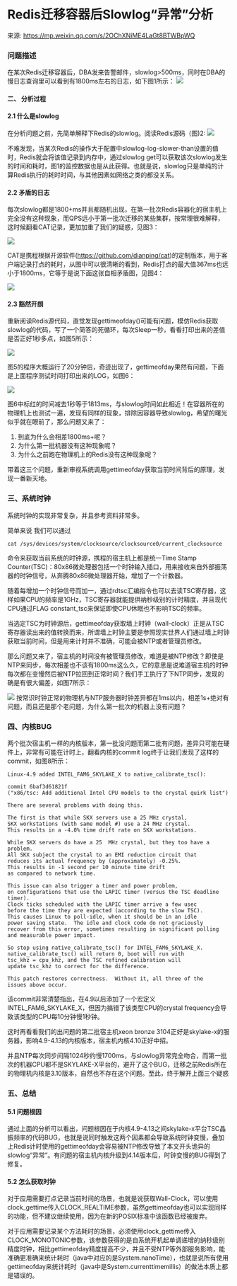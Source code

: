 # Redis迁移容器后Slowlog“异常”分析

来源: https://mp.weixin.qq.com/s/2OChXNiME4LaGt8BTWBpWQ
### 问题描述

在某次Redis迁移容器后，DBA发来告警邮件，slowlog>500ms，同时在DBA的慢日志查询里可以看到有1800ms左右的日志，如下图1所示：
![](/images/case-6-1.webp)

#### 二、 分析过程

#### 2.1 什么是slowlog

在分析问题之前，先简单解释下Redis的slowlog。阅读Redis源码（图)2:
![](/images/case-6-2.webp)


不难发现，当某次Redis的操作大于配置中slowlog-log-slower-than设置的值时，Redis就会将该值记录到内存中，通过slowlog get可以获取该次slowlog发生的时间和耗时，图1的监控数据也是从此获得。也就是说，slowlog只是单纯的计算Redis执行的耗时时间，与其他因素如网络之类的都没关系。


#### 2.2 矛盾的日志

每次slowlog都是1800+ms并且都随机出现，在第一批次Redis容器化的宿主机上完全没有这种现象，而QPS远小于第一批次迁移的某些集群，按常理很难解释，这时候翻看CAT记录，更加加重了我们的疑惑，见图3：

![](/images/case-6-3.webp)

CAT是携程根据开源软件(https://github.com/dianping/cat)的定制版本，用于客户端记录打点的耗时，从图中可以很清晰的看到，Redis打点的最大值367ms也远小于1800ms，它等于是说下面这张自相矛盾图，见图4：

![](/images/case-6-4.webp)

#### 2.3 豁然开朗

重新阅读Redis源代码，直觉发现gettimeofday()可能有问题，模仿Redis获取slowlog的代码，写了一个简答的死循环，每次Sleep一秒，看看打印出来的差值是否正好1秒多点，如图5所示：

![](/images/case-6-5.webp)

图5的程序大概运行了20分钟后，奇迹出现了，gettimeofday果然有问题，下面是上面程序测试时间打印出来的LOG，如图6：

![](/images/case-6-6.webp)

图6中标红的时间减去1秒等于1813ms，与slowlog时间如此相近！在容器所在的物理机上也测试一遍，发现有同样的现象，排除因容器导致slowlog，希望的曙光似乎就在眼前了，那么问题又来了：

1. 到底为什么会相差1800ms+呢？
2. 为什么第一批机器没有这种现象呢？
3. 为什么之前跑在物理机上的Redis没有这种现象呢？

带着这三个问题，重新审视系统调用gettimeofday获取当前时间背后的原理，发现一番新天地。


### 三、系统时钟

系统时钟的实现非常复杂，并且参考资料非常多。

简单来说 我们可以通过

```
cat /sys/devices/system/clocksource/clocksource0/current_clocksource
```

命令来获取当前系统的时钟源，携程的宿主机上都是统一Time Stamp Counter(TSC)：80x86微处理器包括一个时钟输入插口，用来接收来自外部振荡器的时钟信号，从奔腾80x86微处理器开始，增加了一个计数器。

随着每增加一个时钟信号而加一，通过rdtsc汇编指令也可以去读TSC寄存器，这样如果CPU的频率是1GHz，TSC寄存器就能提供纳秒级别的计时精度，并且现代CPU通过FLAG constant_tsc来保证即使CPU休眠也不影响TSC的频率。

当选定TSC为时钟源后，gettimeofday获取墙上时钟（wall-clock）正是从TSC寄存器读出来的值转换而来，所谓墙上时钟主要是参照现实世界人们通过墙上时钟获取当前时间，但是用来计时并不准确，可能会被NTP或者管理员修改。

那么问题又来了，宿主机的时间没有被管理员修改，难道是被NTP修改？即使是NTP来同步，每次相差也不该有1800ms这么久，它的意思是说难道宿主机的时钟每次都在变慢然后被NTP拉回到正常时间？我们手工执行了下NTP同步，发现的确是有很大偏差，如图7所示：

![](/images/case-6-7.webp)
按常识时钟正常的物理机与NTP服务器时钟差异都在1ms以内，相差1s+绝对有问题，而且还是那个老问题，为什么第一批次的机器上没有问题？

### 四、内核BUG

两个批次宿主机一样的内核版本，第一批没问题而第二批有问题，差异只可能在硬件上，非常有可能在计时上，翻看内核的commit log终于让我们发现了这样的commit，如图8所示：

```
Linux-4.9 added INTEL_FAM6_SKYLAKE_X to native_calibrate_tsc():

commit 6baf3d61821f
("x86/tsc: Add additional Intel CPU models to the crystal quirk list")

There are several problems with doing this.

The first is that while SKX servers use a 25 MHz crystal,
SKX workstations (with same model #) use a 24 MHz crystal.
This results in a -4.0% time drift rate on SKX workstations.

While SKX servers do have a 25  MHz crystal, but they too have a problem.
All SKX subject the crystal to an EMI reduction circuit that
reduces its actual frequency by (approximately) -0.25%.
This results in -1 second per 10 minute time drift
as compared to network time.

This issue can also trigger a timer and power problem,
on configurations that use the LAPIC timer (versus the TSC deadline timer).
Clock ticks scheduled with the LAPIC timer arrive a few usec
before the time they are expected (according to the slow TSC).
This causes Linux to poll-idle, when it should be in an idle
power saving state.  The idle and clock code do not graciously
recover from this error, sometimes resulting in significant polling
and measurable power impact.

So stop using native_calibrate_tsc() for INTEL_FAM6_SKYLAKE_X.
native_calibrate_tsc() will return 0, boot will run with
tsc_khz = cpu_khz, and the TSC refined calibration will
update tsc_khz to correct for the difference.

This patch restores correctness.  Without it, all three of the
issues above occur.

```

该commit非常清楚指出，在4.9以后添加了一个宏定义INTEL_FAM6_SKYLAKE_X，但因为搞错了该类型CPU的crystal frequency会导致该类型的CPU每10分钟慢1秒钟。

这时再看看我们的出问题的第二批宿主机xeon bronze 3104正好是skylake-x的服务器，影响4.9-4.13的内核版本，宿主机内核4.10正好中招。

并且NTP每次同步间隔1024秒约慢1700ms，与slowlog异常完全吻合，而第一批次的机器CPU都不是SKYLAKE-X平台的，避开了这个BUG，迁移之前Redis所在的物理机内核是3.10版本，自然也不存在这个问题。至此，终于解开上面三个疑惑



### 五、总结

#### 5.1 问题根因

通过上面的分析可以看出，问题根因在于内核4.9-4.13之间skylake-x平台TSC晶振频率的代码BUG，也就是说同时触发这两个因素都会导致系统时钟变慢，叠加上Redis计时使用的gettimeofday会容易被NTP修改导致了本文开头诡异的slowlog“异常”。有问题的宿主机内核升级到4.14版本后，时钟变慢的BUG得到了修复。

#### 5.2 怎么获取时钟

对于应用需要打点记录当前时间的场景，也就是说获取Wall-Clock，可以使用clock_gettime传入CLOCK_REALTIME参数，虽然gettimeofday也可以实现同样的功能，但不建议继续使用，因为在新的POSIX标准中该函数已经被废弃。

对于应用需要记录某个方法耗时的场景，必须使用clock_gettime传入CLOCK_MONOTONIC参数，该参数获得的是自系统开机起单调递增的纳秒级别精度时钟，相比gettimeofday精度提高不少，并且不受NTP等外部服务影响，能准确更准确来统计耗时（java中对应的是System.nanoTime），也就是说所有使用gettimeofday来统计耗时（java中是System.currenttimemillis）的做法本质上都是错误的。







